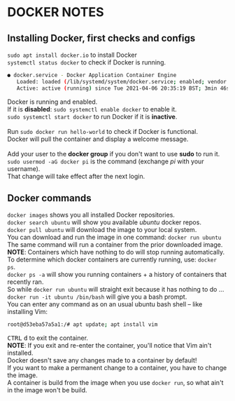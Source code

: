 # DOCKER NOTES
## Installing Docker, first checks and configs
`sudo apt install docker.io` to install Docker <br>
`systemctl status docker` to check if Docker is running. <br>

```bash
● docker.service - Docker Application Container Engine
   Loaded: loaded (/lib/systemd/system/docker.service; enabled; vendor preset: enabled)
   Active: active (running) since Tue 2021-04-06 20:35:19 BST; 3min 46s ago
```

Docker is running and enabled. <br>
If it is **disabled**: `sudo systemctl enable docker` to enable it. <br>
`sudo systemctl start docker` to run Docker if it is **inactive**. <br>
<br>
Run `sudo docker run hello-world` to check if Docker is functional. <br>
Docker will pull the container and display a welcome message. <br>
<br>
Add your user to the **docker group** if you don't want to use **sudo** to run it. <br>
`sudo usermod -aG docker pi` is the command (exchange *pi* with your username). <br>
That change will take effect after the next login. <br>

## Docker commands
`docker images` shows you all installed Docker repositories. <br>
`docker search ubuntu` will show you available *ubuntu* docker repos. <br>
`docker pull ubuntu` will download the image to your local system. <br>
You can download and run the image in one command: `docker run ubuntu` <br>
The same command will run a container from the prior downloaded image. <br>
**NOTE**: Containers which have nothing to do will stop running automatically. <br>
To determine which docker containers are currently running, use: `docker ps`. <br>
`docker ps -a` will show you running containers + a history of containers that recently ran. <br>
So while `docker run ubuntu` will straight exit because it has nothing to do …
`docker run -it ubuntu /bin/bash` will give you a bash prompt. <br>
You can enter any command as on an usual ubuntu bash shell – like installing Vim: <br>

```bash
root@d53eba57a5a1:/# apt update; apt install vim
```

<kbd>CTRL</kbd> <kbd>d</kbd> to exit the container. <br>
**NOTE**: If you exit and re-enter the container, you'll notice that Vim ain't installed. <br>
Docker doesn't save any changes made to a container by default! <br>
If you want to make a permanent change to a container, you have to change the image. <br>
A container is build from the image when you use `docker run`, so what ain't in the image won't be build. <br>

